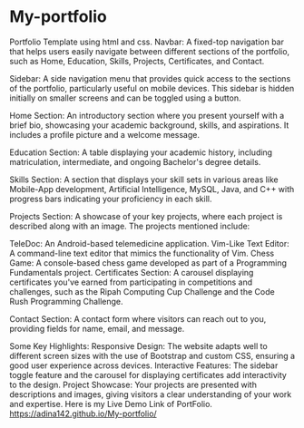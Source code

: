 # My-portfolio
Portfolio Template using html and css.
Navbar: A fixed-top navigation bar that helps users easily navigate between different sections of the portfolio, such as Home, Education, Skills, Projects, Certificates, and Contact.

Sidebar: A side navigation menu that provides quick access to the sections of the portfolio, particularly useful on mobile devices. This sidebar is hidden initially on smaller screens and can be toggled using a button.

Home Section: An introductory section where you present yourself with a brief bio, showcasing your academic background, skills, and aspirations. It includes a profile picture and a welcome message.

Education Section: A table displaying your academic history, including matriculation, intermediate, and ongoing Bachelor's degree details.

Skills Section: A section that displays your skill sets in various areas like Mobile-App development, Artificial Intelligence, MySQL, Java, and C++ with progress bars indicating your proficiency in each skill.

Projects Section: A showcase of your key projects, where each project is described along with an image. The projects mentioned include:

TeleDoc: An Android-based telemedicine application.
Vim-Like Text Editor: A command-line text editor that mimics the functionality of Vim.
Chess Game: A console-based chess game developed as part of a Programming Fundamentals project.
Certificates Section: A carousel displaying certificates you've earned from participating in competitions and challenges, such as the Ripah Computing Cup Challenge and the Code Rush Programming Challenge.

Contact Section: A contact form where visitors can reach out to you, providing fields for name, email, and message.

Some Key Highlights:
Responsive Design: The website adapts well to different screen sizes with the use of Bootstrap and custom CSS, ensuring a good user experience across devices.
Interactive Features: The sidebar toggle feature and the carousel for displaying certificates add interactivity to the design.
Project Showcase: Your projects are presented with descriptions and images, giving visitors a clear understanding of your work and expertise.
Here is my Live Demo Link of PortFolio.
https://adina142.github.io/My-portfolio/
